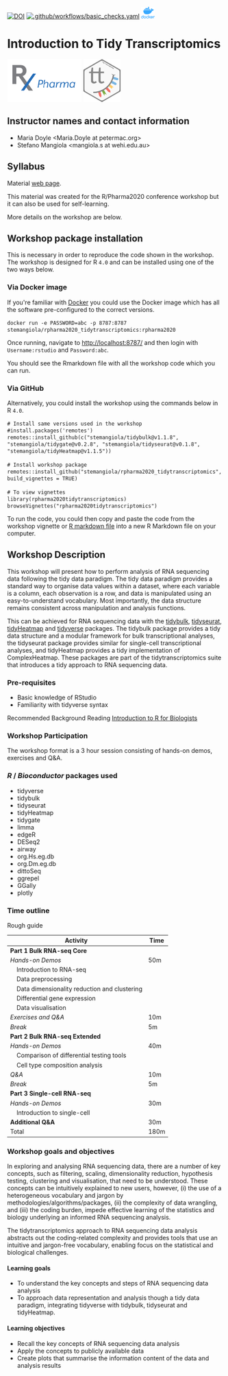 <!-- badges: start -->
[![DOI](https://zenodo.org/badge/DOI/10.5281/zenodo.3959148.svg)](https://doi.org/10.5281/zenodo.3959148)
[![.github/workflows/basic_checks.yaml](https://github.com/stemangiola/rpharma2020_tidytranscriptomics/workflows/.github/workflows/basic_checks.yaml/badge.svg)](https://github.com/stemangiola/rpharma2020_tidytranscriptomics/actions) [![Docker](https://github.com/Bioconductor/BioC2020/raw/master/docs/images/docker_icon.png)](https://hub.docker.com/repository/docker/stemangiola/rpharma2020_tidytranscriptomics) 	
<!-- badges: end -->

# Introduction to Tidy Transcriptomics
<p float="left">
<img height="100" alt="rpharma2020" src="rpharma_logo.png"/> 
<img height="100" alt="tidybulk" src="https://github.com/Bioconductor/BiocStickers/blob/master/tidybulk/tidybulk.png?raw=true"/>
</p>

## Instructor names and contact information

* Maria Doyle <Maria.Doyle at petermac.org>  
* Stefano Mangiola <mangiola.s at wehi.edu.au>

## Syllabus

Material [web page](https://stemangiola.github.io/rpharma2020_tidytranscriptomics/articles/tidytranscriptomics.html).

This material was created for the R/Pharma2020 conference workshop but it can also be used for self-learning.

More details on the workshop are below.

## Workshop package installation 

This is necessary in order to reproduce the code shown in the workshop. The workshop is designed for R `4.0` and can be installed using one of the two ways below.

### Via Docker image

If you're familiar with [Docker](https://docs.docker.com/get-docker/) you could use the Docker image which has all the software pre-configured to the correct versions.

```
docker run -e PASSWORD=abc -p 8787:8787 stemangiola/rpharma2020_tidytranscriptomics:rpharma2020
```

Once running, navigate to <http://localhost:8787/> and then login with
`Username:rstudio` and `Password:abc`.

You should see the Rmarkdown file with all the workshop code which you can run.

### Via GitHub

Alternatively, you could install the workshop using the commands below in R `4.0`.

```
# Install same versions used in the workshop
#install.packages('remotes')
remotes::install_github(c("stemangiola/tidybulk@v1.1.8", "stemangiola/tidygate@v0.2.8", "stemangiola/tidyseurat@v0.1.8", "stemangiola/tidyHeatmap@v1.1.5"))

# Install workshop package
remotes::install_github("stemangiola/rpharma2020_tidytranscriptomics", build_vignettes = TRUE)

# To view vignettes
library(rpharma2020tidytranscriptomics)
browseVignettes("rpharma2020tidytranscriptomics")
```

To run the code, you could then copy and paste the code from the workshop vignette or [R markdown file](https://raw.githubusercontent.com/stemangiola/rpharma2020_tidytranscriptomics/master/vignettes/tidytranscriptomics.Rmd) into a new R Markdown file on your computer.

## Workshop Description

This workshop will present how to perform analysis of RNA sequencing data following the tidy data paradigm. The tidy data paradigm provides a standard way to organise data values within a dataset, where each variable is a column, each observation is a row, and data is manipulated using an easy-to-understand vocabulary. Most importantly, the data structure remains consistent across manipulation and analysis functions.

This can be achieved for RNA sequencing data with the [tidybulk](https://stemangiola.github.io/tidybulk/), [tidyseurat](https://stemangiola.github.io/tidyseurat/),  [tidyHeatmap](https://stemangiola.github.io/tidyHeatmap/) and [tidyverse](https://www.tidyverse.org/) packages. The tidybulk package provides a tidy data structure and a modular framework for bulk transcriptional analyses, the tidyseurat package provides similar for single-cell transcriptional analyses, and tidyHeatmap provides a tidy implementation of ComplexHeatmap. These packages are part of the tidytranscriptomics suite that introduces a tidy approach to RNA sequencing data.

### Pre-requisites

* Basic knowledge of RStudio
* Familiarity with tidyverse syntax

Recommended Background Reading
[Introduction to R for Biologists](https://melbournebioinformatics.github.io/r-intro-biologists/intro_r_biologists.html)

### Workshop Participation

The workshop format is a 3 hour session consisting of hands-on demos, exercises and Q&A.

### _R_ / _Bioconductor_ packages used

* tidyverse
* tidybulk
* tidyseurat
* tidyHeatmap
* tidygate
* limma
* edgeR
* DESeq2
* airway
* org.Hs.eg.db
* org.Dm.eg.db
* dittoSeq
* ggrepel
* GGally
* plotly


### Time outline

Rough guide

| Activity                                              | Time |
|-------------------------------------------------------|------|
| **Part 1 Bulk RNA-seq Core**                          |      |
|  *Hands-on Demos*                                     |  50m |
|      Introduction to RNA-seq                          |      |
|      Data preprocessing                               |      |
|      Data dimensionality reduction and clustering     |      |
|      Differential gene expression                     |      |
|      Data visualisation                               |      |
|  *Exercises and Q&A*                                  |  10m |
| _Break_                                               |   5m |
| **Part 2 Bulk RNA-seq Extended**                      |      |
|  *Hands-on Demos*                                     |  40m |
|      Comparison of differential testing tools         |      |
|      Cell type composition analysis                   |      |
|  *Q&A*                                                |  10m |
| _Break_                                               |   5m |
| **Part 3 Single-cell RNA-seq**                        |      |
|  *Hands-on Demos*                                     |  30m |
|      Introduction to single-cell                      |      |
| **Additional Q&A**                                    |  30m |
| Total                                                 | 180m |

### Workshop goals and objectives

In exploring and analysing RNA sequencing data, there are a number of key concepts, such as filtering, scaling, dimensionality reduction, hypothesis testing, clustering and visualisation, that need to be understood. These concepts can be intuitively explained to new users, however, (i) the use of a heterogeneous vocabulary and jargon by methodologies/algorithms/packages, (ii) the complexity of data wrangling, and (iii) the coding burden, impede effective learning of the statistics and biology underlying an informed RNA sequencing analysis.

The tidytranscriptomics approach to RNA sequencing data analysis abstracts out the coding-related complexity and provides tools that use an intuitive and jargon-free vocabulary, enabling focus on the statistical and biological challenges.

#### Learning goals

* To understand the key concepts and steps of RNA sequencing data analysis
* To approach data representation and analysis though a tidy data paradigm, integrating tidyverse with tidybulk, tidyseurat and tidyHeatmap.

#### Learning objectives

* Recall the key concepts of RNA sequencing data analysis
* Apply the concepts to publicly available data
* Create plots that summarise the information content of the data and analysis results
